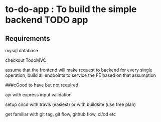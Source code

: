 # to-do-app : To build the simple backend TODO app
## Requirements

mysql database

checkout TodoMVC 

assume that the frontend will make request to backend for every single operation, build all endpoints to service the FE based on that assumption

###cGood to have but not required

ajv with express input validation

setup ci/cd with travis (easiest) or with buildkite (use free plan)

get familiar with git tag, git flow, github flow, ci/cd etc
